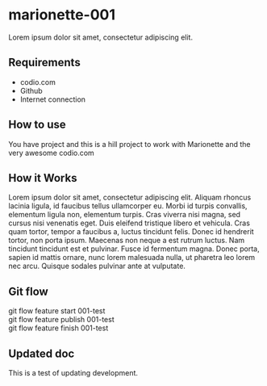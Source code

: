 marionette-001
==============

Lorem ipsum dolor sit amet, consectetur adipiscing elit. 

## Requirements ##

* codio.com
* Github 
* Internet connection

## How to use ##

You have project and this is a hill project to work with Marionette and the very awesome codio.com 

## How it Works

Lorem ipsum dolor sit amet, consectetur adipiscing elit. Aliquam rhoncus lacinia ligula, id faucibus tellus ullamcorper eu. Morbi id turpis convallis, elementum ligula non, elementum turpis. Cras viverra nisi magna, sed cursus nisi venenatis eget. Duis eleifend tristique libero et vehicula. Cras quam tortor, tempor a faucibus a, luctus tincidunt felis. Donec id hendrerit tortor, non porta ipsum. Maecenas non neque a est rutrum luctus. Nam tincidunt tincidunt est et pulvinar. Fusce id fermentum magna. Donec porta, sapien id mattis ornare, nunc lorem malesuada nulla, ut pharetra leo lorem nec arcu. Quisque sodales pulvinar ante at vulputate.

## Git flow

git flow feature start 001-test      
git flow feature publish 001-test    
git flow feature finish 001-test

## Updated doc

This is a test of updating development.
